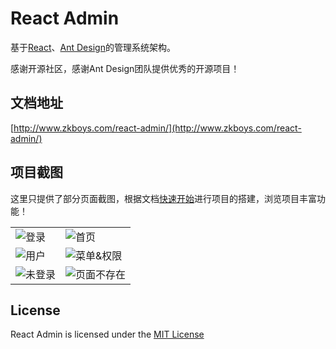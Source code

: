 # React Admin
基于[React](https://reactjs.org)、[Ant Design](https://ant.design/)的管理系统架构。

感谢开源社区，感谢Ant Design团队提供优秀的开源项目！

## 文档地址
[http://www.zkboys.com/react-admin/](http://www.zkboys.com/react-admin/)

## 项目截图
这里只提供了部分页面截图，根据文档[快速开始](http://zkboys.com/react-admin/START.html)进行项目的搭建，浏览项目丰富功能！

<table>
    <tr>
        <td><img src="http://zkboys.github.io/react-admin/imgs/login.jpg" alt="登录"/></td>
        <td><img src="http://zkboys.github.io/react-admin/imgs/home.jpg" alt="首页"/></td>
    </tr>
    <tr>
        <td><img src="http://zkboys.github.io/react-admin/imgs/users.jpg" alt="用户"/></td>
        <td><img src="http://zkboys.github.io/react-admin/imgs/menu.jpg" alt="菜单&权限"/></td>
    </tr>
    <tr>
        <td><img src="http://zkboys.github.io/react-admin/imgs/401.jpg" alt="未登录"/></td>
        <td><img src="http://zkboys.github.io/react-admin/imgs/404.jpg" alt="页面不存在"/></td>
    </tr>
</table>


## License

React Admin is licensed under the [MIT License](https://github.com/marmelab/react-admin/blob/master/LICENSE.md)
